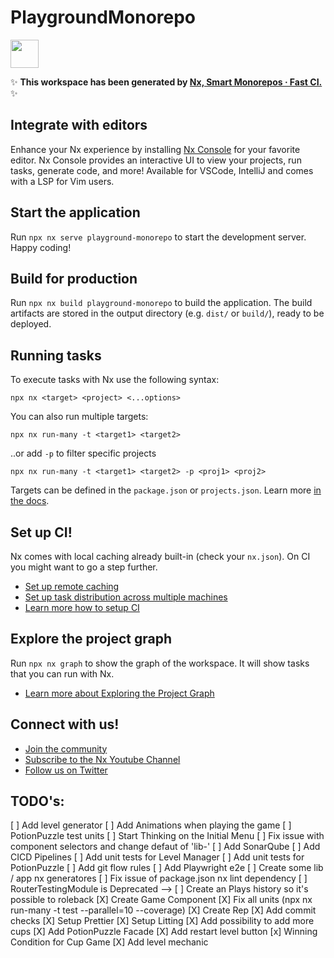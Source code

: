 # PlaygroundMonorepo

<a alt="Nx logo" href="https://nx.dev" target="_blank" rel="noreferrer"><img src="https://raw.githubusercontent.com/nrwl/nx/master/images/nx-logo.png" width="45"></a>

✨ **This workspace has been generated by [Nx, Smart Monorepos · Fast CI.](https://nx.dev)** ✨

## Integrate with editors

Enhance your Nx experience by installing [Nx Console](https://nx.dev/nx-console) for your favorite editor. Nx Console
provides an interactive UI to view your projects, run tasks, generate code, and more! Available for VSCode, IntelliJ and
comes with a LSP for Vim users.

## Start the application

Run `npx nx serve playground-monorepo` to start the development server. Happy coding!

## Build for production

Run `npx nx build playground-monorepo` to build the application. The build artifacts are stored in the output directory (e.g. `dist/` or `build/`), ready to be deployed.

## Running tasks

To execute tasks with Nx use the following syntax:

```
npx nx <target> <project> <...options>
```

You can also run multiple targets:

```
npx nx run-many -t <target1> <target2>
```

..or add `-p` to filter specific projects

```
npx nx run-many -t <target1> <target2> -p <proj1> <proj2>
```

Targets can be defined in the `package.json` or `projects.json`. Learn more [in the docs](https://nx.dev/features/run-tasks).

## Set up CI!

Nx comes with local caching already built-in (check your `nx.json`). On CI you might want to go a step further.

- [Set up remote caching](https://nx.dev/features/share-your-cache)
- [Set up task distribution across multiple machines](https://nx.dev/nx-cloud/features/distribute-task-execution)
- [Learn more how to setup CI](https://nx.dev/recipes/ci)

## Explore the project graph

Run `npx nx graph` to show the graph of the workspace.
It will show tasks that you can run with Nx.

- [Learn more about Exploring the Project Graph](https://nx.dev/core-features/explore-graph)

## Connect with us!

- [Join the community](https://nx.dev/community)
- [Subscribe to the Nx Youtube Channel](https://www.youtube.com/@nxdevtools)
- [Follow us on Twitter](https://twitter.com/nxdevtools)

## TODO's:

[ ] Add level generator
[ ] Add Animations when playing the game
[ ] PotionPuzzle test units
[ ] Start Thinking on the Initial Menu
[ ] Fix issue with component selectors and change defaut of 'lib-'
[ ] Add SonarQube
[ ] Add CICD Pipelines
[ ] Add unit tests for Level Manager
[ ] Add unit tests for PotionPuzzle
[ ] Add git flow rules
[ ] Add Playwright e2e
[ ] Create some lib / app nx generatores
[ ] Fix issue of package.json nx lint dependency
[ ] RouterTestingModule is Deprecated
--> [ ] Create an Plays history so it's possible to roleback
[X] Create Game Component
[X] Fix all units (npx nx run-many -t test --parallel=10 --coverage)
[X] Create Rep
[X] Add commit checks
[X] Setup Prettier
[X] Setup Litting
[X] Add possibility to add more cups
[X] Add PotionPuzzle Facade
[X] Add restart level button
[x] Winning Condition for Cup Game
[X] Add level mechanic
